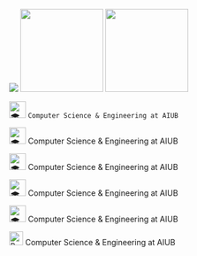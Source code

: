 [![](https://visitcount.itsvg.in/api?id=tahsinhasib&label=Profile%20Views&icon=5&pretty=false)](https://visitcount.itsvg.in)
<a href="https://codeforces.com/profile/tahsinhasib"><img src = "https://codeforces-readme-stats.vercel.app/api/badge?username=tahsinhasib" width="150px"></a>
<a href="https://leetcode.com/tahsinhasib/"><img src = "https://img.shields.io/badge/dynamic/json?style=flat&labelColor=black&color=%23ffa116&label=Solved&query=solvedOverTotal&url=https%3A%2F%2Fleetcode-badge.vercel.app%2Fapi%2Fusers%2Ftahsinhasib&logo=leetcode&logoColor=yellow)](https://leetcode.com/tahsinhasib/) " width="150px"></a>


<img src="https://fonts.gstatic.com/s/e/notoemoji/latest/1f393/512.gif" alt="🎓" width="30" height="30"> <code>Computer Science & Engineering at AIUB</code>
<p><img src="https://fonts.gstatic.com/s/e/notoemoji/latest/1f393/512.gif" alt="🎓" width="30" height="30"> Computer Science & Engineering at AIUB</p>
<p><img src="https://fonts.gstatic.com/s/e/notoemoji/latest/1f393/512.gif" alt="🎓" width="30" height="30"> Computer Science & Engineering at AIUB</p>
<p><img src="https://fonts.gstatic.com/s/e/notoemoji/latest/1f393/512.gif" alt="🎓" width="30" height="30"> Computer Science & Engineering at AIUB</p>

<img src="https://fonts.gstatic.com/s/e/notoemoji/latest/1f393/512.gif" alt="🎓" width="30" height="30"> Computer Science & Engineering at AIUB

<img src="https://raw.githubusercontent.com/Tarikul-Islam-Anik/Animated-Fluent-Emojis/master/Emojis/Hand%20gestures/Backhand%20Index%20Pointing%20Right%20Light%20Skin%20Tone.png" alt="Backhand Index Pointing Right Light Skin Tone" width="25" height="25" /> Computer Science & Engineering at AIUB
